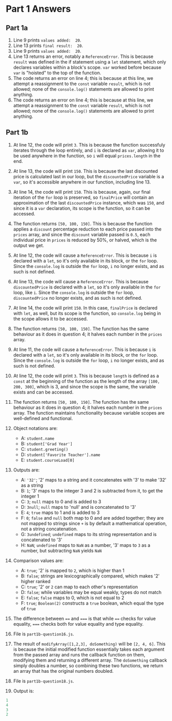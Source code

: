 # Part 1 Answers

## Part 1a

1. Line 9 prints `values added:  20`.
2. Line 13 prints `final result:  20`.
3. Line 9 prints `values added:  20`.
4. Line 13 returns an error, notably a `ReferenceError`. This is because `result` was defined in the if statement using a `let` statement, which only declares variables within a block's scope. `var` worked before because `var` is "hoisted" to the top of the function.
5. The code returns an error on line 4; this is because at this line, we attempt a reassignment to the `const` variable `result`, which is not allowed; none of the `console.log()` statements are allowed to print anything.
6. The code returns an error on line 4; this is because at this line, we attempt a reassignment to the `const` variable `result`, which is not allowed; none of the `console.log()` statements are allowed to print anything.

## Part 1b

1. At line 12, the code will print `3`. This is because the function successfuly iterates through the loop entirely, and `i` is declared as `var`, allowing it to be used anywhere in the function, so `i` will equal `prices.length` in the end.
2. At line 13, the code will print `150`. This is because the last discounted price is calculated last in our loop, but the `discountedPrice` variable is a `var`, so it's accessible anywhere in our function, including line 13.
3. At line 14, the code will print `150`. This is because, again, our final iteration of the `for` loop is preserved, so `finalPrice` will contain an approximation of the last `discountedPrice` instance, which was `150`, and since it is a `var` declaration, its scope is the function, so it can be accessed.
4. The function returns `[50, 100, 150]`. This is because the function applies a `discount` percentage reduction to each price passed into the `prices` array, and since the `discount` variable passed is `0.5`, each individual price in `prices` is reduced by 50%, or halved, which is the output we get.
5. At line 12, the code will cause a `ReferenceError`. This is because `i` is declared with a `let`, so it's only available in its block, or the `for` loop. Since the `console.log` is outside the `for` loop, `i` no longer exists, and as such is not defined.
6. At line 13, the code will cause a `ReferenceError`. This is because `discountedPrice` is declared with a `let`, so it's only available in the `for` loop, like `i`. Since the `console.log` is outside the `for` loop, `discountedPrice` no longer exists, and as such is not defined.
7. At line 14, the code will print `150`. In this case, `finalPrice` is declared with `let`, as well, but its scope is the function, so `console.log` being in the scope allows it to be accessed.
8. The function returns `[50, 100, 150]`. The function has the same behaviour as it does in question 4; it halves each number in the `prices` array.
9. At line 11, the code will cause a `ReferenceError`. This is because `i` is declared with a `let`, so it's only available in its block, or the `for` loop. Since the `console.log` is outside the `for` loop, `i` no longer exists, and as such is not defined.
10. At line 12, the code will print `3`. This is because `length` is defined as a `const` at the beginning of the function as the length of the array `[100, 200, 300]`, which is 3, and since the scope is the same, the variable exists and can be accessed.
11. The function returns `[50, 100, 150]`. The function has the same behaviour as it does in question 4; it halves each number in the `prices` array. The function maintains functionality because variable scopes are well-defined and functional.
12. Object notations are:
    - A: `student.name`
    - B: `student['Grad Year']`
    - C: `student.greeting()`
    - D: `student['Favorite Teacher'].name`
    - E: `student.courseLoad[0]`

13. Outputs are:
    - A: `'32'`; '2' maps to a string and it concatenates with '3' to make '32' as a string
    - B: `1`; '3' maps to the integer 3 and 2 is subtracted from it, to get the integer 1
    - C: `3`; `null` maps to 0 and is added to 3
    - D: `3null`; `null` maps to 'null' and is concatenated to '3'
    - E: `4`; `true` maps to 1 and is added to 3
    - F: `0`; `false` and `null` both map to 0 and are added together; they are not mapped to strings since `+` is by default a mathematical operation, not a string concatenation.
    - G: `3undefined`; `undefined` maps to its string representation and is concatenated to '3'
    - H: `NaN`; `undefined` maps to `NaN` as a number, '3' maps to `3` as a number, but subtracting `NaN` yields `NaN`

14. Comparison values are:
    - A: `true`; '2' is mapped to `2`, which is higher than 1
    - B: `false`; strings are lexicographically compared, which makes '2' higher ranked
    - C: `true`; '2' or `2` can map to each other's representation
    - D: `false`; while variables may be equal weakly, types do not match
    - E: `false`; `false` maps to 0, which is not equal to 2
    - F: `true`; `Boolean(2)` constructs a `true` boolean, which equal the type of `true`

15. The difference between `==` and `===` is that while `==` checks for value equality, `===` checks both for value equality and type equality.
16. File is `part1b-question16.js`.
17. The result of `modifyArray([1,2,3], doSomething)` will be `[2, 4, 6]`. This is because the initial modified function essentially takes each argument from the passed array and runs the callback function on them, modifying them and returning a different array. The `doSomething` callback simply doubles a number, so combining these two functions, we return an array that has the original numbers doubled.
18. File is `part1b-question18.js`.
19. Output is:

```js
1
4
3
2
```